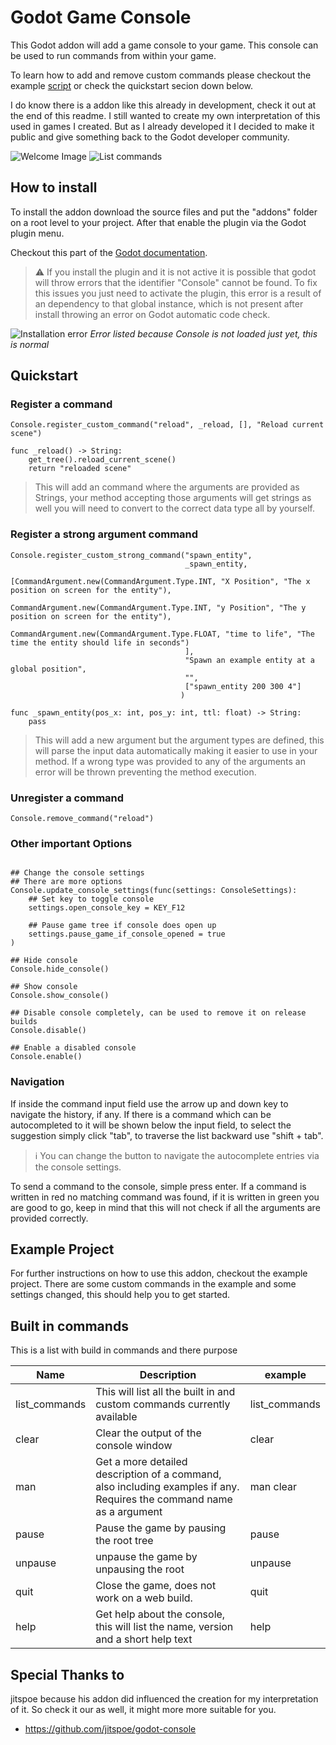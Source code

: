 # Godot Game Console

This Godot addon will add a game console to your game. This console can be used to run commands from within your game.

To learn how to add and remove custom commands please checkout the example [script][example-gdscript] or check the quickstart secion down below.

I do know there is a addon like this already in development, check it out at the end of this readme.
I still wanted to create my own interpretation of this used in games I created.
But as I already developed it I decided to make it public and give something back to the Godot developer community.

![Welcome Image](https://i.imgur.com/Z7XDN6T.jpeg)
![List commands](https://i.imgur.com/XN2kKRB.jpeg)

## How to install

To install the addon download the source files and put the "addons" folder on a root level to your project. After that enable the plugin via the Godot plugin menu.

Checkout this part of the [Godot documentation][installing-and-enable-plugin].

> :warning: If you install the plugin and it is not active it is possible that godot will throw errors that the identifier "Console" cannot be found.
>To fix this issues you just need to activate the plugin, this error is a result of an dependency to that global instance, which is not present after install throwing an error on Godot automatic code check.

![Installation error](https://i.imgur.com/5HuV62g.png)
*Error listed because Console is not loaded just yet, this is normal*

## Quickstart

### Register a command

```gdscript
Console.register_custom_command("reload", _reload, [], "Reload current scene")

func _reload() -> String:
	get_tree().reload_current_scene()
	return "reloaded scene"
```
> This will add an command where the arguments are provided as Strings, your method accepting those arguments will get strings as well
> you will need to convert to the correct data type all by yourself.

### Register a strong argument command

```gdscript
Console.register_custom_strong_command("spawn_entity",
                                       _spawn_entity,
                                       [CommandArgument.new(CommandArgument.Type.INT, "X Position", "The x position on screen for the entity"),
                                        CommandArgument.new(CommandArgument.Type.INT, "y Position", "The y position on screen for the entity"),
                                        CommandArgument.new(CommandArgument.Type.FLOAT, "time to life", "The time the entity should life in seconds")
                                       ],
                                       "Spawn an example entity at a global position",
                                       "",
                                       ["spawn_entity 200 300 4"]
                                      )

func _spawn_entity(pos_x: int, pos_y: int, ttl: float) -> String:
    pass

```
> This will add a new argument but the argument types are defined, this will parse the input data automatically making it easier to use in your method. If a wrong type was provided to any
> of the arguments an error will be thrown preventing the method execution.


### Unregister a command

```gdscript
Console.remove_command("reload")
```

### Other important Options

```gdscript

## Change the console settings
## There are more options 
Console.update_console_settings(func(settings: ConsoleSettings):
	## Set key to toggle console
	settings.open_console_key = KEY_F12

	## Pause game tree if console does open up
	settings.pause_game_if_console_opened = true
)

## Hide console
Console.hide_console()

## Show console
Console.show_console()

## Disable console completely, can be used to remove it on release builds
Console.disable() 

## Enable a disabled console
Console.enable() 
```

### Navigation

If inside the command input field use the arrow up and down key to navigate the history, if any. If there is a command which can be autocompleted to
it will be shown below the input field, to select the suggestion simply click "tab", to traverse the list backward use "shift + tab".

> :information_source: You can change the button to navigate the autocomplete entries via the console settings.

To send a command to the console, simple press enter. If a command is written in red no matching command was found, if it is written in green you are good to go,
keep in mind that this will not check if all the arguments are provided correctly.

## Example Project

For further instructions on how to use this addon, checkout the example project. There are some custom commands in the example and some settings changed,
this should help you to get started. 

## Built in commands

This is a list with build in commands and there purpose

| Name          | Description                                                                                                           | example       |
|---------------|-----------------------------------------------------------------------------------------------------------------------|---------------|
| list_commands | This will list all the built in and custom commands currently available                                               | list_commands |
| clear         | Clear the output of the console window                                                                                | clear         |
| man           | Get a more detailed description of a command, also including examples if any. Requires the command name as a argument | man clear     |
| pause         | Pause the game by pausing the root tree                                                                               | pause         |
| unpause       | unpause the game by unpausing the root                                                                                | unpause       |
| quit          | Close the game, does not work on a web build.                                                                         | quit          |
| help          | Get help about the console, this will list the name, version and a short help text                                    | help          |

## Special Thanks to

jitspoe because his addon did influenced the creation for my interpretation of it. So check it our as well, it might more more suitable for you.

- https://github.com/jitspoe/godot-console

[example-gdscript]: ./example/console_example.gd
[installing-and-enable-plugin]: https://docs.godotengine.org/en/stable/tutorials/plugins/editor/installing_plugins.html#enabling-a-plugin
